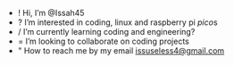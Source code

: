 - ! Hi, I’m @Issah45
- ? I’m interested in coding, linux and raspberry pi *pico*s
- / I’m currently learning coding and engineering?
- = I’m looking to collaborate on coding projects
- " How to reach me by my email issuseless4@gmail.com

<!---
Issah45/Issah45 is a special repository because its `README.md` (this file) appears on your GitHub profile.
You can click the Preview link to take a look at your changes.
--->
